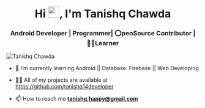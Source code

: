 <h1 align="center">Hi <img src="https://github.com/TheDudeThatCode/TheDudeThatCode/blob/master/Assets/Hi.gif" width="29px">, I'm Tanishq Chawda</h1>
<h3 align="center">Android Developer | Programmer| ⭕penSource Contributor | 🙋‍♂️Learner </h3>

<p align="left"> <img src="https://komarev.com/ghpvc/?username=tanishq14developer&label=Profile%20views&color=0e75b6&style=flat" alt="Tanishq Chawda" /> </p>

 - 🌱 I’m currently learning Android || Database: Firebase || Web Developing
 
 - 👨‍💻 All of my projects are available at https://github.com/tanishq14developer
 
 - 📫 How to reach me **tanishq.happy@gmail.com**
